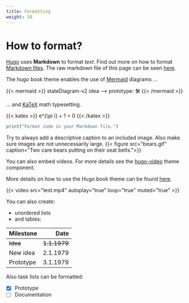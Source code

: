```yaml
---
title: Formatting
weight: 10
---
```


# How to format?

[Hugo](https://gohugo.io/) uses **Markdown** to format *text*. Find out more on how to format [Markdown files](https://www.markdownguide.org/basic-syntax/).
The raw markdown file of this page can be seen [here](https://raw.githubusercontent.com/pretoms/dpp_docs/main/content/docs/projects/our_project/subpage_1/_index.md).

The hugo book theme enables the use of [Mermaid](https://mermaid.js.org/intro/) diagrams ... 

{{< mermaid >}}
stateDiagram-v2
    idea --> prototype: 🛠
{{< /mermaid >}}

... and [KaTeX](https://katex.org/) math typesetting.

{{< katex >}}
e^{\pi i} + 1 = 0
{{< /katex >}}

```python
print("Format code in your Markdown file.")
```

Try to always add a descriptive caption to an included image. Also make sure images are not unnecessarily large.
{{< figure src="bears.gif" caption="Two care bears putting on their seat belts.">}}

You can also embed videos. For more details see the [hugo-video](https://github.com/martignoni/hugo-video) theme component.

More details on how to use the Hugo book theme can be found [here](https://github.com/alex-shpak/hugo-book).

{{< video src="test.mp4" autoplay="true" loop="true" muted="true" >}}

You can also create:
* unordered lists
* and tables:

| Milestone   | Date      |
| :----       | ----:     |
| ~~Idea~~        | ~~1.1.1979~~  |
| New idea        | 2.1.1979 |
| Prototype   | 3.1.1979  |

Also task lists can be formatted:
- [x] Prototype
- [ ] Documentation
